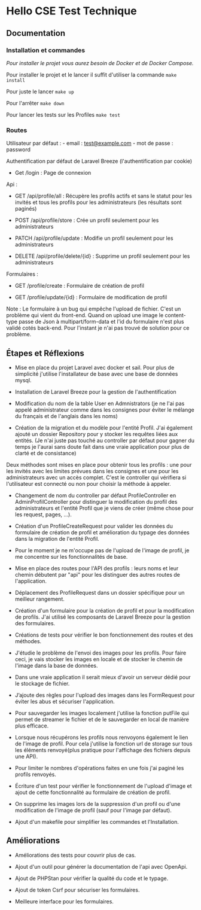 # Hello CSE Test Technique

## Documentation

### Installation et commandes

_Pour installer le projet vous aurez besoin de Docker et de Docker Compose._

Pour installer le projet et le lancer il suffit d'utiliser la commande `make install`

Pour juste le lancer `make up`

Pour l'arrêter `make down`

Pour lancer les tests sur les Profiles `make test`

### Routes

Utilisateur par défaut : - email : test@example.com - mot de passe : password

Authentification par défaut de Laravel Breeze (l'authentification par cookie)

-   Get /login : Page de connexion

Api :

-   GET /api/profile/all : Récupère les profils actifs et sans le statut pour les invités et tous les profils pour les administrateurs (les résultats sont paginés)

-   POST /api/profile/store : Crée un profil seulement pour les administrateurs

-   PATCH /api/profile/update : Modifie un profil seulement pour les administrateurs

-   DELETE /api/profile/delete/{id} : Supprime un profil seulement pour les administrateurs

Formulaires :

-   GET /profile/create : Formulaire de création de profil

-   GET /profile/update/{id} : Formulaire de modification de profil

Note : Le formulaire à un bug qui empêche l'upload de fichier. C'est un problème qui vient du front-end. Quand on upload une image le content-type passe de Json à multipart/form-data et l'id du formulaire n'est plus validé cotés back-end. Pour l'instant je n'ai pas trouvé de solution pour ce problème.

## Étapes et Réflexions

-   Mise en place du projet Laravel avec docker et sail. Pour plus de simplicité j'utilise l'installateur de base avec une base de données mysql.

-   Installation de Laravel Breeze pour la gestion de l'authentification

-   Modification du nom de la table User en Admnistrators (je ne l'ai pas appelé administrateur comme dans les consignes pour éviter le mélange du français et de l'anglais dans les noms)

-   Création de la migration et du modèle pour l'entité Profil. J'ai également ajouté un dossier Repository pour y stocker les requêtes liées aux entités. (Je n'ai juste pas touché au controller par défaut pour gagner du temps je l'aurai sans doute fait dans une vraie application pour plus de clarté et de consistance)

Deux méthodes sont mises en place pour obtenir tous les profils : une pour les invités avec les limites prévues dans les consignes et une pour les administrateurs avec un accès complet. C'est le controller qui vérifiera si l'utilisateur est connecté ou non pour choisir la méthode à appeler.

-   Changement de nom du controller par défaut ProfileController en AdminProfilController pour distinguer la modification du profil des administrateurs et l'entité Profil que je viens de créer (même chose pour les request, pages, ...).

-   Création d'un ProfileCreateRequest pour valider les données du formulaire de création de profil et amélioration du typage des données dans la migration de l'entité Profil.

-   Pour le moment je ne m'occupe pas de l'upload de l'image de profil, je me concentre sur les fonctionnalités de base.

-   Mise en place des routes pour l'API des profils : leurs noms et leur chemin débutent par "api" pour les distinguer des autres routes de l'application.

-   Déplacement des ProfileRequest dans un dossier spécifique pour un meilleur rangement.

-   Création d'un formulaire pour la création de profil et pour la modification de profils. J'ai utilisé les composants de Laravel Breeze pour la gestion des formulaires.

-   Créations de tests pour vérifier le bon fonctionnement des routes et des méthodes.

-   J'étudie le problème de l'envoi des images pour les profils. Pour faire ceci, je vais stocker les images en locale et de stocker le chemin de l'image dans la base de données.

-   Dans une vraie application il serait mieux d'avoir un serveur dédié pour le stockage de fichier.

-   J’ajoute des règles pour l'upload des images dans les FormRequest pour éviter les abus et sécuriser l'application.

-   Pour sauvegarder les images localement j'utilise la fonction putFile qui permet de streamer le fichier et de le sauvegarder en local de manière plus efficace.

-   Lorsque nous récupérons les profils nous renvoyons également le lien de l'image de profil. Pour cela j'utilise la fonction url de storage sur tous les éléments renvoyé(plus pratique pour l'affichage des fichiers depuis une API).

-   Pour limiter le nombres d'opérations faites en une fois j'ai paginé les profils renvoyés.

-   Écriture d'un test pour vérifier le fonctionnement de l'upload d'image et ajout de cette fonctionnalité au formulaire de création de profil.

-   On supprime les images lors de la suppression d'un profil ou d'une modification de l'image de profil (sauf pour l'image par défaut).

-   Ajout d'un makefile pour simplifier les commandes et l'Installation.

## Améliorations

-   Améliorations des tests pour couvrir plus de cas.

-   Ajout d'un outil pour générer la documentation de l'api avec OpenApi.

-   Ajout de PHPStan pour vérifier la qualité du code et le typage.

-   Ajout de token Csrf pour sécuriser les formulaires.

-   Meilleure interface pour les formulaires.
